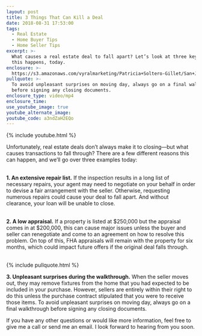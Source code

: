```yaml
---
layout: post
title: 3 Things That Can Kill a Deal
date: 2018-08-31 17:53:00
tags:
  - Real Estate
  - Home Buyer Tips
  - Home Seller Tips
excerpt: >-
  What causes a real estate deal to fall apart? Let’s look at three key reasons
  this happens, today.
enclosure: >-
  https://s3.amazonaws.com/vyralmarketing/Patricia+Soltero-Gillet/San+Joaquin+Valley-Bay+Area+Real+Estate-+Why+Real+Estate+Deals+Fall+Through.mp4
pullquote: >-
  To avoid unpleasant surprises on moving day, always go on a final walkthrough
  before signing any closing documents.
enclosure_type: video/mp4
enclosure_time:
use_youtube_image: true
youtube_alternate_image:
youtube_code: a3ndZaH2EQo
---
```


{% include youtube.html %}

Unfortunately, real estate deals don’t always make it to closing—but what causes transactions to fall through? There are a few different reasons this can happen, and we’ll go over three examples today:<br>&nbsp;

**1. An extensive repair list.** If the inspection results in a long list of necessary repairs, your agent may need to negotiate on your behalf in order to devise a fair arrangement with the seller. Otherwise, requesting numerous repairs could cause your deal to fall apart. And without clearance, your loan will be unable to close.<br>&nbsp;

**2. A low appraisal.** If a property is listed at $250,000 but the appraisal comes in at $200,000, this can cause major issues unless the buyer and seller can renegotiate and come to an agreement on how to resolve this problem. On top of this, FHA appraisals will remain with the property for six months, which could impact future offers if the original deal falls through.<br>&nbsp;

{% include pullquote.html %}

**3. Unpleasant surprises during the walkthrough.** When the seller moves out, they may remove fixtures from the home that you had expected to be included in your purchase. However, sellers are entirely within their right to do this unless the purchase contract stipulated that you were to receive those items. To avoid unpleasant surprises on moving day, always go on a final walkthrough before signing any closing documents.

If you have any other questions or would like more information, feel free to give me a call or send me an email. I look forward to hearing from you soon.